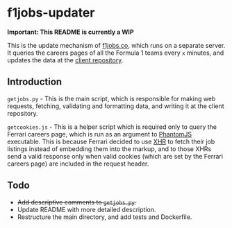 # f1jobs-updater

**Important: This README is currently a WIP**

This is the update mechanism of [f1jobs.co](https://f1jobs.co), which runs on a separate server. It queries the careers pages of all the Formula 1 teams every `x` minutes, and updates the data at the [client repository](https://github.com/F1Jobs/client).

## Introduction

`getjobs.py` - This is the main script, which is responsible for making web requests, fetching, validating and formatting data, and writing it at the client repository.

`getcookies.js` - This is a helper script which is required only to query the Ferrari careers page, which is run as an argument to [PhantomJS](http://phantomjs.org/) executable. This is because Ferrari decided to use [XHR](https://en.wikipedia.org/wiki/XMLHttpRequest) to fetch their job listings instead of embedding them into the markup, and to those XHRs send a valid response only when valid cookies (which are set by the Ferrari careers page) are included in the request header.

## Todo

* ~~Add descriptive comments to `getjobs.py`.~~
* Update README with more detailed description.
* Restructure the main directory, and add tests and Dockerfile.
